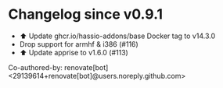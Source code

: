 # Changelog since v0.9.1
- ⬆️ Update ghcr.io/hassio-addons/base Docker tag to v14.3.0 
- Drop support for armhf & i386 (#116) 
- ⬆️ Update apprise to v1.6.0 (#113)

Co-authored-by: renovate[bot] <29139614+renovate[bot]@users.noreply.github.com> 
